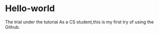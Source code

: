 # Hello-world
The trial under the tutorial
As a CS student,this is my first try of using the Github.
